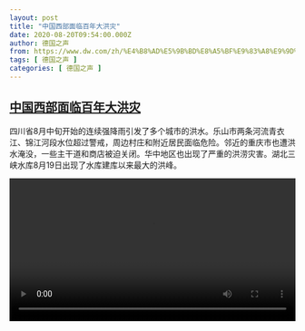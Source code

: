 ```yaml
---
layout: post
title: "中国西部面临百年大洪灾"
date: 2020-08-20T09:54:00.000Z
author: 德国之声
from: https://www.dw.com/zh/%E4%B8%AD%E5%9B%BD%E8%A5%BF%E9%83%A8%E9%9D%A2%E4%B8%B4%E7%99%BE%E5%B9%B4%E5%A4%A7%E6%B4%AA%E7%81%BE/a-54631196
tags: [ 德国之声 ]
categories: [ 德国之声 ]
---
```

<!--1597917240000-->
[中国西部面临百年大洪灾](https://www.dw.com/zh/%E4%B8%AD%E5%9B%BD%E8%A5%BF%E9%83%A8%E9%9D%A2%E4%B8%B4%E7%99%BE%E5%B9%B4%E5%A4%A7%E6%B4%AA%E7%81%BE/a-54631196)
------

<div>
<p>四川省8月中旬开始的连续强降雨引发了多个城市的洪水。乐山市两条河流青衣江、锦江河段水位超过警戒，周边村庄和附近居民面临危险。邻近的重庆市也遭洪水淹没，一些主干道和商店被迫关闭。华中地区也出现了严重的洪涝灾害。湖北三峡水库8月19日出现了水库建库以来最大的洪峰。</small></p><video src="https://tvdownloaddw-a.akamaihd.net/dwtv_video/flv/vdt_zh/2020/bchi200820_001_flood_01i_sd_sor.mp4" controls style="width:100%"></video>
</div>
